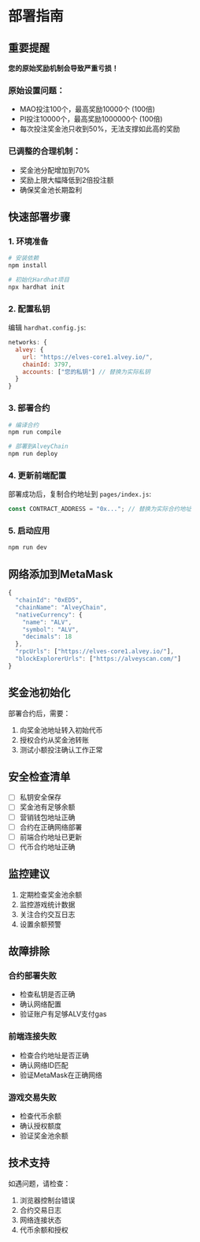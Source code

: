 # 部署指南

## 重要提醒

**您的原始奖励机制会导致严重亏损！**

### 原始设置问题：
- MAO投注100个，最高奖励10000个 (100倍)
- PI投注10000个，最高奖励1000000个 (100倍)  
- 每次投注奖金池只收到50%，无法支撑如此高的奖励

### 已调整的合理机制：
- 奖金池分配增加到70%
- 奖励上限大幅降低到2倍投注额
- 确保奖金池长期盈利

## 快速部署步骤

### 1. 环境准备
```bash
# 安装依赖
npm install

# 初始化Hardhat项目
npx hardhat init
```

### 2. 配置私钥
编辑 `hardhat.config.js`:
```javascript
networks: {
  alvey: {
    url: "https://elves-core1.alvey.io/",
    chainId: 3797,
    accounts: ["您的私钥"] // 替换为实际私钥
  }
}
```

### 3. 部署合约
```bash
# 编译合约
npm run compile

# 部署到AlveyChain
npm run deploy
```

### 4. 更新前端配置
部署成功后，复制合约地址到 `pages/index.js`:
```javascript
const CONTRACT_ADDRESS = "0x..."; // 替换为实际合约地址
```

### 5. 启动应用
```bash
npm run dev
```

## 网络添加到MetaMask

```javascript
{
  "chainId": "0xED5",
  "chainName": "AlveyChain",
  "nativeCurrency": {
    "name": "ALV",
    "symbol": "ALV",
    "decimals": 18
  },
  "rpcUrls": ["https://elves-core1.alvey.io/"],
  "blockExplorerUrls": ["https://alveyscan.com/"]
}
```

## 奖金池初始化

部署合约后，需要：
1. 向奖金池地址转入初始代币
2. 授权合约从奖金池转账
3. 测试小额投注确认工作正常

## 安全检查清单

- [ ] 私钥安全保存
- [ ] 奖金池有足够余额
- [ ] 营销钱包地址正确
- [ ] 合约在正确网络部署
- [ ] 前端合约地址已更新
- [ ] 代币合约地址正确

## 监控建议

1. 定期检查奖金池余额
2. 监控游戏统计数据
3. 关注合约交互日志
4. 设置余额预警

## 故障排除

### 合约部署失败
- 检查私钥是否正确
- 确认网络配置
- 验证账户有足够ALV支付gas

### 前端连接失败
- 检查合约地址是否正确
- 确认网络ID匹配
- 验证MetaMask在正确网络

### 游戏交易失败
- 检查代币余额
- 确认授权额度
- 验证奖金池余额

## 技术支持

如遇问题，请检查：
1. 浏览器控制台错误
2. 合约交易日志
3. 网络连接状态
4. 代币余额和授权 